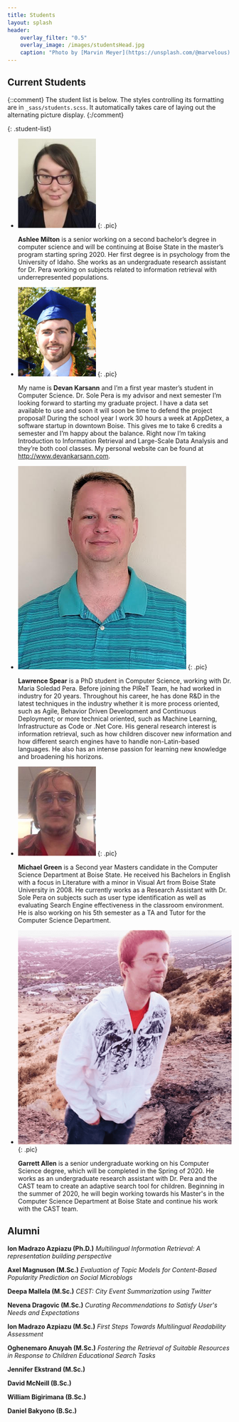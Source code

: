 ```yaml
---
title: Students
layout: splash
header:
    overlay_filter: "0.5"
    overlay_image: /images/studentsHead.jpg
    caption: "Photo by [Marvin Meyer](https://unsplash.com/@marvelous) on [Unsplash](https://unsplash.com/photos/SYTO3xs06fU)"
---
```



## Current Students

{::comment}
The student list is below.  The styles controlling its formatting are in `_sass/students.scss`. It
automatically takes care of laying out the alternating picture display.
{:/comment}

{: .student-list}

-   ![Ashlee Milton](../images/Ashlee_pic.jpg)
    {: .pic}

    **Ashlee Milton** is a senior working on a second bachelor’s degree in computer science and will be continuing at Boise State in the master’s program starting spring 2020. Her first degree is in psychology from the University of Idaho. She works as an undergraduate research assistant for Dr. Pera working on subjects related to information retrieval with underrepresented populations.



-   ![Devan Karsann](../images/Devan_pic.png)
    {: .pic}

    My name is **Devan Karsann** and I’m a first year master’s student in Computer Science. Dr. Sole Pera is my advisor and next semester I’m looking forward to starting my graduate project. I have a data set available to use and soon it will soon be time to defend the project proposal! During the school year I work 30 hours a week at AppDetex, a software startup in downtown Boise. This gives me to take 6 credits a semester and I’m happy about the balance. Right now I’m taking Introduction to Information Retrieval and Large-Scale Data Analysis and they’re both cool classes. My personal website can be found at <http://www.devankarsann.com>.


-   ![Lawrence Spear](../images/Lawrence_pic.jpg)
    {: .pic}

    **Lawrence Spear** is a PhD student in Computer Science, working with Dr. Maria Soledad Pera. Before joining the PIReT Team, he had worked in industry for 20 years. Throughout his career, he has done R&D in the latest techniques in the industry whether it is more process oriented, such as Agile, Behavior Driven Development and Continuous Deployment; or more technical oriented, such as Machine Learning, Infrastructure as Code or .Net Core. His general research interest is information retrieval, such as how children discover new information and how different search engines have to handle non-Latin-based languages. He also has an intense passion for learning new knowledge and broadening his horizons.

-   ![Michael Green](../images/MichaelG_pic.jpg)
    {: .pic}

    **Michael Green** is a Second year Masters candidate in the Computer Science Department at Boise State. He received his Bachelors in English with a focus in Literature with a minor in Visual Art from Boise State University in 2008. He currently works as a Research Assistant with Dr. Sole Pera on subjects such as user type identification as well as evaluating Search Engine effectiveness in the classroom environment. He is also working on his 5th semester as a TA and Tutor for the Computer Science Department.

-   ![Garret Allen](../images/GarrettA_pic.png)
    {: .pic}

    **Garrett Allen** is a senior undergraduate working on his Computer Science degree, which will be completed in the Spring of 2020. He works as an undergraduate research assistant with Dr. Pera and the CAST team to create an adaptive search tool for children. Beginning in the summer of 2020, he will begin working towards his Master's in the Computer Science Department at Boise State and continue his work with the CAST team.





## Alumni

**Ion Madrazo Azpiazu (Ph.D.)**  *Multilingual Information Retrieval: A representation building perspective*

**Axel Magnuson (M.Sc.)**   *Evaluation of Topic Models for Content-Based Popularity Prediction on Social Microblogs*

**Deepa Mallela (M.Sc.)**   *CEST: City Event Summarization using Twitter*

**Nevena Dragovic (M.Sc.)**   *Curating Recommendations to Satisfy User's Needs and Expectations*

**Ion Madrazo Azpiazu (M.Sc.)**   *First Steps Towards Multilingual Readability Assessment*

**Oghenemaro Anuyah (M.Sc.)**   *Fostering the Retrieval of Suitable Resources in Response to Children Educational Search Tasks*

**Jennifer Ekstrand (M.Sc.)**

**David McNeill (B.Sc.)**

**William Bigirimana (B.Sc.)**

**Daniel Bakyono (B.Sc.)**
